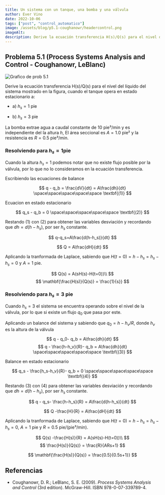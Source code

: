 ```yaml
---
title: Un sistema con un tanque, una bomba y una válvula 
author: Ever Vino
date: 2022-10-06
tags: ["post", "control_automatico"]
image: /assets/blog/p5.1-coughanowr/headercontrol.png
imageAlt: 
description: Derive la ecuación transferencia H(s)/Q(s) para el nivel del líquido del sistema mostrado en la figura cuando el tanque opera en estado estacionario a...  a) hs = 1 pie; b) hs = 3 pie la bomba opera ...
---
```

## Problema 5.1 (Process Systems Analysis and Control - Coughanowr, LeBlanc)

![Grafico de prob 5.1](../../assets/blog/p5.1-coughanowr/headercontrol1.png)

Derive la ecuación transferencia H(s)/Q(s) para el nivel del líquido del sistema mostrado en la figura, cuando el tanque opera en estado estacionario a:

* a) $\text{  }h_s = 1 \text{ pie}$

* b) $\text{  }h_s = 3 \text{ pie}$

La bomba extrae agua a caudal constante de  $10\text{ pie³/min}$ y es independiente del la altura $h$, El área seccional es $A = 1.0\text{ pie²}$ y la resistencia es $R=0.5\text{ pie³/min}$.

### Resolviendo para $h_s=1\text{pie}$

Cuando la altura $h_s=1$ podemos notar que no existe flujo posible por la válvula, por lo que no lo consideramos en la ecuación transferencia.

Escribiendo las ecuaciones de balance

$$
q - q_b = \frac{dV}{dt} = A\frac{dh}{dt} \space\space\space\space\space \textbf{(1)}
$$

Ecuacion en estado estacionario

$$
q_s - q_b = 0 \space\space\space\space\space \textbf{(2)}
$$

Restando (1) con (2) para obtener las variables desviación y recordando que $dh=d(h-h_s)$, por ser $h_s$ constante.

$$
q-q_s=A\frac{d(h-h_s)}{dt}
$$

$$
Q = A\frac{dH}{dt}
$$

Aplicando la tranformada de Laplace, sabiendo que $H(t=0)= h-h_s=h_s-h_s=0$ y $A=1\text{ pie}$.

$$
Q(s)  = A(sH(s)-H(t=0))\\
$$
$$
\mathbf{\frac{H(s)}{Q(s)}  = \frac{1}{s}}
$$

### Resolviendo para $h_s=3\text{ pie}$

Cuando $h_s=3$ el sistema se encuentra operando sobre el nivel de la válvula, por lo que si existe un flujo $q_0$ que pasa por este.

Aplicando un balance del sistema y sabiendo que $q_0 = h-h_v/R$, donde $h_v$ es la altura de la válvula

$$
q - q_0- q_b = A\frac{dh}{dt}
$$
$$
q - \frac{h-h_v}{R}- q_b = A\frac{dh}{dt} \space\space\space\space\space \textbf{(3)}
$$

Balance en estado estacionario

$$
q_s - \frac{h_s-h_v}{R}- q_b = 0 \space\space\space\space\space \textbf{(4)}
$$

Restando (3) con (4) para obtener las variables desviación y recordando que $dh=d(h-h_s)$, por ser $h_s$ constante.

$$
q - q_s- \frac{h-h_s}{R} = A\frac{d(h-h_s)}{dt}
$$

$$
Q -\frac{H}{R} = A\frac{dH}{dt}
$$

Aplicando la tranformada de Laplace, sabiendo que $H(t=0)= h-h_s=h_s-h_s=0$, $A=1\text{ pie}$ y $R=0.5\text{ pie/(pie³/min)}$.

$$
Q(s) -\frac{H(s)}{R} = A(sH(s)-H(t=0))\\
$$
$$
\frac{H(s)}{Q(s)}  = \frac{R}{ARs+1}
$$

$$
\mathbf{\frac{H(s)}{Q(s)}  = \frac{0.5}{0.5s+1}}
$$

## Referencias

* Coughanowr, D. R.; LeBlanc, S. E. (2009). _Process Systems Analysis and Control_ (3rd edition). McGraw-Hill. ISBN 978-0-07-339789-4.
